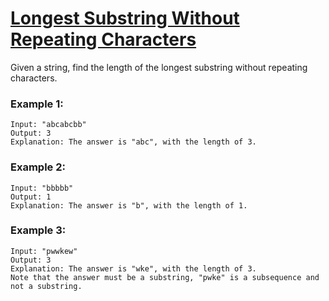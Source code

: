 # [Longest Substring Without Repeating Characters](https://leetcode.com/problems/longest-substring-without-repeating-characters/)

Given a string, find the length of the longest substring without repeating characters.

### Example 1:

```
Input: "abcabcbb"
Output: 3 
Explanation: The answer is "abc", with the length of 3.
```
### Example 2:

```
Input: "bbbbb"
Output: 1
Explanation: The answer is "b", with the length of 1.
```

### Example 3:

```
Input: "pwwkew"
Output: 3
Explanation: The answer is "wke", with the length of 3. 
Note that the answer must be a substring, "pwke" is a subsequence and not a substring.
```
